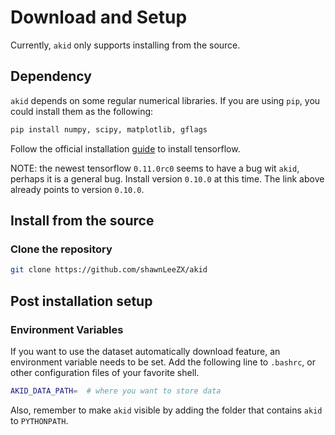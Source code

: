 # Download and Setup

Currently, `akid` only supports installing from the source.

## Dependency

`akid` depends on some regular numerical libraries. If you are using `pip`, you
could install them as the following:

```bash
pip install numpy, scipy, matplotlib, gflags
```

Follow the official installation
[guide](https://www.tensorflow.org/versions/r0.10/get_started/os_setup.html) to
install tensorflow.

NOTE: the newest tensorflow `0.11.0rc0` seems to have a bug wit `akid`, perhaps
it is a general bug. Install version `0.10.0` at this time. The link above
already points to version `0.10.0`.

## Install from the source

### Clone the repository

```bash
git clone https://github.com/shawnLeeZX/akid
```

## Post installation setup

### Environment Variables

If you want to use the dataset automatically download feature, an environment
variable needs to be set. Add the following line to `.bashrc`, or other
configuration files of your favorite shell.

```bash
AKID_DATA_PATH=  # where you want to store data
```

Also, remember to make `akid` visible by adding the folder that contains `akid`
to `PYTHONPATH`.
